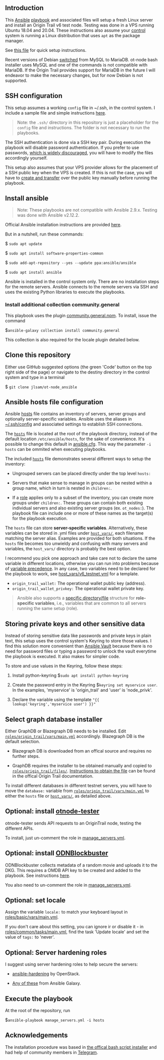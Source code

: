 ## Introduction

This [Ansible](https://www.ansible.com/) [playbook](https://docs.ansible.com/ansible/latest/user_guide/playbooks_intro.html) and associated files will setup a fresh Linux server and install an Origin Trail v6 test node. Testing was done in a VPS running Ubuntu 18.04 and 20.04. These instructions also assume your [control](https://docs.ansible.com/ansible/latest/network/getting_started/basic_concepts.html#control-node) system is running a Linux distribution that uses `apt` as the package manager.

See [this file](quick-instructions.md) for quick setup instructions.

Recent versions of Debian [switched](https://wiki.debian.org/MySql) from MySQL to MariaDB. ot-node bash installer uses MySQL and one of the commands is not compatible with MariaDB. If the Origin Trail provides support for MariaDB in the future I will endeavor to make the necessary changes, but for now Debian is not supported.

## SSH configuration
This setup assumes a working `config` file in ~/.ssh, in the control system. I include a sample file and simple instructions [here](.ssh/).

>Note: the `.ssh/` directory in this repository is just a placeholder for the `config` file and instructions. The folder is not necessary to run the playbooks.

The SSH authentication is done via a SSH key pair. During execution the playbook will disable password authentication. If you prefer to use passwords, [which is widely discouraged](https://sectigo.com/resource-library/what-is-an-ssh-key#:~:text=An%20SSH%20key%20is%20a,and%20scalable%20method%20of%20authentication.), you will have to modify the files accordingly yourself.

This setup also assumes that your VPS provider allows for the placement of a SSH public key when the VPS is created. If this is not the case, you will have to [create and transfer](https://www.digitalocean.com/community/tutorials/how-to-set-up-ssh-keys-on-ubuntu-20-04) over the public key manually before running the playbook.

## Install ansible
> Note: These playbooks are not compatible with Ansible 2.9.x. Testing was done with Ansible v2.12.2.

Official Ansible installation instructions are provided [here](https://docs.ansible.com/ansible/latest/installation_guide/intro_installation.html).

But in a nutshell, run these commands:

 $ `sudo apt update`

 $ `sudo apt install software-properties-common`

 $ `sudo add-apt-repository --yes --update ppa:ansible/ansible`

 $ `sudo apt install ansible`

Ansible is installed in the control system only. There are no installation steps for the remote servers. Ansible connects to the remote servers via SSH and uses the existing Python libraries to execute the playbooks.

### Install additional collection community.general

This playbook uses the plugin [community.general.npm](https://docs.ansible.com/ansible/latest/collections/community/general/npm_module.html). To install, issue the command

  $`ansible-galaxy collection install community.general`

This collection is also required for the locale plugin detailed below.

## Clone this repository

Either use GitHub suggested options (the green 'Code' button on the top right side of the page) or navigate to the destiny directory in the control system and type in a terminal

  $ `git clone jlsam/ot-node_ansible`

## Ansible hosts file configuration

Ansible [hosts](https://docs.ansible.com/ansible/latest/user_guide/intro_inventory.html) file contains an inventory of servers, server groups and optionally server-specific variables. Ansible uses the aliases in [~/.ssh/config](.ssh/config) and associated settings to establish SSH connections.

The [`hosts`](hosts) file is located at the root of the playbook directory, instead of the default location `/etc/ansible/hosts`, for the sake of convenience. It's possible to change this default in [ansible.cfg](https://docs.ansible.com/ansible/latest/reference_appendices/config.html#default-host-list). This way the parameter `-i hosts` can be ommited when executing playbooks.

The included [`hosts`](hosts) file demonstrates several different ways to setup the inventory:

- Ungrouped servers can be placed directly under the top level `hosts:`

- Servers that make sense to manage in groups can be nested within a group name, which in turn is nested in `children:`.

- If a [role](https://docs.ansible.com/ansible/latest/user_guide/playbooks_reuse_roles.html) applies only to a subset of the inventory, you can create more groups under `children:`. These groups can contain both existing individual servers and also existing server groups (ex. `ot_nodes:`). The playbook file can include one or more of these names as the target(s) for the playbook execution.

The `hosts` file can store **server-specific variables**. Alternatively, these variables can be stored in .yml files under [`host_vars/`](host_vars/), each filename matching the server alias. Examples are provided for both situations. If the `hosts` file becomes too unwieldy and confusing with many servers and variables, the `host_vars/` directory is probably the best option.

I recommend you pick one approach and take care not to declare the same variable in different locations, otherwise you can run into problems because of [variable precedence](https://docs.ansible.com/ansible/latest/user_guide/playbooks_variables.html#variable-precedence-where-should-i-put-a-variable). In any case, two variables need to be declared for the playbook to work, see [host_vars/v6_testnet.yml](host_vars/v6_testnet.yml) for a template.

- `origin_trail_wallet:` The operational wallet public key (address).
- `origin_trail_wallet_privkey:` The operational wallet private key.

>Ansible also supports a [specific directory/file](roles/origin_trail/vars/) structure for **role-specific variables**, i.e., variables that are common to all servers running the same setup (role).

## Storing private keys and other sensitive data

Instead of storing sensitive data like passwords and private keys in plain text, this setup uses the control system's Keyring to store those values. I find this solution more convenient than [Ansible Vault](https://docs.ansible.com/ansible/2.9/user_guide/vault.html#encrypt-string-for-use-in-yaml) because there is no need for password files or typing a password to unlock the vault everytime the playbook is executed. It also makes for simpler code.

To store and use values in the Keyring, follow these steps:
1. Install python-keyring $`sudo apt install python-keyring`

2. Create the password entry in the Keyring $`keyring set myservice user`. In the examples, 'myservice' is 'origin_trail' and 'user' is 'node_privk'.

3. Declare the variable using the template `"{{ lookup('keyring','myservice user') }}"`

## Select graph database installer

Either GraphDB or Blazegraph DB needs to be installed. Edit [`roles/origin_trail/vars/main.yml`](roles/origin_trail/vars/main.yml) accordingly. Blazegraph DB is the default selection.

- Blazegraph DB is downloaded from an offical source and requires no further steps.

- GraphDB requires the installer to be obtained manually and copied to [`roles/origin_trail/files/`](roles/origin_trail/files). [Instructions to obtain the file](https://docs.origintrail.io/dkg-v6-beta/testnet-node-setup-instructions/setup-instructions-dockerless) can be found in the offical Origin Trail documentation.

To install different databases in different testnet servers, you will have to move the `database:` variable from [`roles/origin_trail/vars/main.yml`](roles/origin_trail/vars/main.yml) to either the `hosts` file or [`host_vars/`](host_vars/), as detailed above.

## Optional: install [otnode-tester](https://github.com/Aescwine/otnode-tester)

otnode-tester sends API requests to an OriginTrail node, testing the different APIs.

To install, just un-comment the role in [manage_servers.yml](manage_servers.yml).

## Optional: install [ODNBlockbuster](https://github.com/ethsplainer/ODNBlockbuster)

ODNBlockbuster collects metadata of a random movie and uploads it to the DKG.
This requires a OMDB API key to be created and added to the playbook. See instructions [here](roles/ODNBlockbuster/tasks/).

You also need to un-comment the role in [manage_servers.yml](manage_servers.yml).

## Optional: set locale

Assign the variable `locale:` to match your keyboard layout in [roles/basic/vars/main.yml](roles/basic/vars/main.yml).

If you don't care about this setting, you can ignore ir or disable it - in [roles/common/tasks/main.yml](roles/common/tasks/main.yml), find the task 'Update locale' and set the value of `tags:` to 'never'.

## Optional: Server hardening roles

I suggest using server hardening roles to help secure the servers:

- [ansible-hardening](https://docs.openstack.org/ansible-hardening/latest/getting-started.html) by OpenStack.

- [Any of these](https://galaxy.ansible.com/search?keywords=os-hardening&deprecated=false&order_by=-relevance) from Ansible Galaxy.

## Execute the playbook

At the root of the repository, run

  $`ansible-playbook manage_servers.yml -i hosts`

## Acknowledgements

The installation procedure was based in [the offical bash script installer](https://github.com/OriginTrail/ot-node/blob/v6/develop/installer/installer.sh) and had help of community members in [Telegram](https://t.me/otnodegroup).
